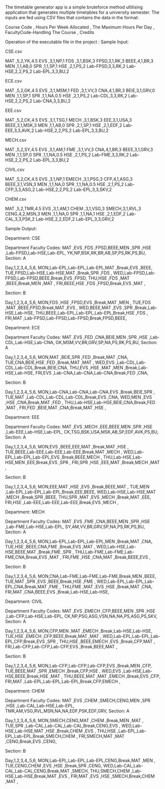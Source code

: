 
The timetable generator app is a simple bruteforce
method ultilising application that generates multiple timetables
for a university semester.
The inputs are fed using CSV files that contains the
data in the format:


Course Code , Hours Per Week Allocated , The Maximum Hours Per Day , FacultyCode-Handling The Course , Credits



Operation of the executable file in the project :
Sample Input: 

CSE.csv

MAT ,5,2,YK,4.5
EVS ,3,1,NP,1
FDS ,3,1,BSK,3
FPSD,3,1,RK,3
BEEE,4,1,BR,3
MEN ,1,1,AB,0
SPR ,1,1,SP,1
HSE ,2,1,PS,2
Lab-FPSD,3,3,RK,2
Lab-HSE,2,2,PS,2
Lab-EPL,3,3,BU,2

ECE.csv

MAT ,5,2,GK,4.5
EVS ,3,1,MSM,1
FED ,3,1,VV,3
CNA,4,1,BR,3
BEIE,3,1,GRV,0
MEN ,1,1,SP,1
SPR ,1,1,NA,0.5
HSE ,2,1,PS,2
Lab-CDL,3,3,RK,2
Lab-HSE,2,2,PS,2
Lab-CNA,3,3,BU,2

EEE.csv

MAT ,5,2,CK,4.5
EVS ,3,1,TSG,1
MECH ,3,1,BSK,3
EEE,3,1,USA,3
BEEE,3,1,MSK,3
MEN ,1,1,AB,0
SPR ,2,1,SP,1
HSE ,2,1,EDF,2
Lab-EEE,3,3,AVK,2
Lab-HSE,2,2,PS,2
Lab-EPL,3,3,BU,2

MECH.csv

MAT ,5,2,SY,4.5
EVS ,3,1,AM,1
FME ,3,1,VV,3
CNA,4,1,BR,3
BEEE,3,1,GRV,3
MEN ,1,1,SP,0
SPR ,1,1,NA,0.5
HSE ,2,1,PS,2
Lab-FME,3,3,RK,2
Lab-HSE,2,2,PS,2
Lab-EPL,3,3,BU,2

CIVIL.csv

MAT ,5,2,CK,4.5
EVS ,3,1,NP,1
EMECH ,3,1,PSG,3
CFP,4,1,ASG,3
BEEE,3,1,VSN,3
MEN ,1,1,NA,0
SPR ,1,1,NA,0.5
HSE ,2,1,PS,2
Lab-CFP,3,3,ASG,2
Lab-HSE,2,2,PS,2
Lab-EPL,3,3,SKV,2

CHEM.csv

MAT ,5,2,TMR,4.5
EVS ,3,1,AM,1
CHEM ,3,1,VSG,3
SMECH,3,1,RVL,3
CENG,4,2,MSN,3
MEN ,1,1,NA,0
SPR ,1,1,NA,1
HSE ,2,1,EDF,2
Lab-CAL,3,3,PSK,2
Lab-HSE,2,2,EDF,2
Lab-EPL,3,3,GRV,2

Sample Output:

Department: CSE

Department Faculty Codes: 
MAT ,EVS ,FDS ,FPSD,BEEE,MEN ,SPR ,HSE ,Lab-FPSD,Lab-HSE,Lab-EPL,
YK,NP,BSK,RK,BR,AB,SP,PS,RK,PS,BU,
Section: A

Day,1,2,3,4,,5,6,
MON,Lab-EPL,Lab-EPL,Lab-EPL,MAT ,Break,EVS ,BEEE,
TUE,FPSD,Lab-HSE,Lab-HSE,MAT ,Break,SPR ,FDS ,
WED,Lab-FPSD,Lab-FPSD,Lab-FPSD,BEEE,Break,EVS ,FPSD,
THU,HSE ,FDS ,MAT ,BEEE,Break,MEN ,MAT ,
FRI,BEEE,HSE ,FDS ,FPSD,Break,EVS ,MAT ,

Section: B

Day,1,2,3,4,,5,6,
MON,FDS ,HSE ,FPSD,EVS ,Break,MAT ,MEN ,
TUE,FDS ,MAT ,BEEE,FPSD,Break,MAT ,EVS ,
WED,BEEE,MAT ,EVS ,SPR ,Break,Lab-HSE,Lab-HSE,
THU,BEEE,Lab-EPL,Lab-EPL,Lab-EPL,Break,HSE ,FDS ,
FRI,MAT ,Lab-FPSD,Lab-FPSD,Lab-FPSD,Break,FPSD,BEEE,





Department: ECE

Department Faculty Codes: 
MAT ,EVS ,FED ,CNA,BEIE,MEN ,SPR ,HSE ,Lab-CDL,Lab-HSE,Lab-CNA,
GK,MSM,VV,BR,GRV,SP,NA,PS,RK,PS,BU,
Section: A

Day,1,2,3,4,,5,6,
MON,MAT ,BEIE,SPR ,FED ,Break,MAT ,CNA,
TUE,CNA,BEIE,HSE ,FED ,Break,MAT ,MAT ,
WED,EVS ,Lab-CDL,Lab-CDL,Lab-CDL,Break,BEIE,CNA,
THU,EVS ,HSE ,MAT ,MEN ,Break,Lab-HSE,Lab-HSE,
FRI,EVS ,Lab-CNA,Lab-CNA,Lab-CNA,Break,FED ,CNA,

Section: B

Day,1,2,3,4,,5,6,
MON,Lab-CNA,Lab-CNA,Lab-CNA,EVS ,Break,BEIE,SPR ,
TUE,MAT ,Lab-CDL,Lab-CDL,Lab-CDL,Break,EVS ,CNA,
WED,MEN ,EVS ,HSE ,CNA,Break,MAT ,FED ,
THU,Lab-HSE,Lab-HSE,BEIE,CNA,Break,FED ,MAT ,
FRI,FED ,BEIE,MAT ,CNA,Break,MAT ,HSE ,





Department: EEE

Department Faculty Codes: 
MAT ,EVS ,MECH ,EEE,BEEE,MEN ,SPR ,HSE ,Lab-EEE,Lab-HSE,Lab-EPL,
CK,TSG,BSK,USA,MSK,AB,SP,EDF,AVK,PS,BU,
Section: A

Day,1,2,3,4,,5,6,
MON,EVS ,BEEE,EEE,MAT ,Break,MAT ,HSE ,
TUE,BEEE,Lab-EEE,Lab-EEE,Lab-EEE,Break,MAT ,MECH ,
WED,Lab-EPL,Lab-EPL,Lab-EPL,EVS ,Break,BEEE,MECH ,
THU,Lab-HSE,Lab-HSE,MEN ,EEE,Break,EVS ,SPR ,
FRI,SPR ,HSE ,EEE,MAT ,Break,MECH ,MAT ,

Section: B

Day,1,2,3,4,,5,6,
MON,EEE,MAT ,HSE ,EVS ,Break,BEEE,MAT ,
TUE,MEN ,Lab-EPL,Lab-EPL,Lab-EPL,Break,EEE,BEEE,
WED,Lab-HSE,Lab-HSE,MAT ,MECH ,Break,SPR ,BEEE,
THU,SPR ,MAT ,EVS ,MECH ,Break,MAT ,EEE,
FRI,HSE ,Lab-EEE,Lab-EEE,Lab-EEE,Break,EVS ,MECH ,





Department: MECH

Department Faculty Codes: 
MAT ,EVS ,FME ,CNA,BEEE,MEN ,SPR ,HSE ,Lab-FME,Lab-HSE,Lab-EPL,
SY,AM,VV,BR,GRV,SP,NA,PS,RK,PS,BU,
Section: A

Day,1,2,3,4,,5,6,
MON,Lab-EPL,Lab-EPL,Lab-EPL,MEN ,Break,MAT ,CNA,
TUE,HSE ,BEEE,CNA,FME ,Break,EVS ,MAT ,
WED,Lab-HSE,Lab-HSE,BEEE,MAT ,Break,FME ,SPR ,
THU,Lab-FME,Lab-FME,Lab-FME,CNA,Break,EVS ,MAT ,
FRI,FME ,HSE ,CNA,MAT ,Break,BEEE,EVS ,

Section: B

Day,1,2,3,4,,5,6,
MON,CNA,Lab-FME,Lab-FME,Lab-FME,Break,MEN ,BEEE,
TUE,MAT ,SPR ,EVS ,BEEE,Break,HSE ,FME ,
WED,Lab-EPL,Lab-EPL,Lab-EPL,CNA,Break,MAT ,FME ,
THU,FME ,MAT ,EVS ,HSE ,Break,MAT ,CNA,
FRI,MAT ,CNA,BEEE,EVS ,Break,Lab-HSE,Lab-HSE,





Department: CIVIL

Department Faculty Codes: 
MAT ,EVS ,EMECH ,CFP,BEEE,MEN ,SPR ,HSE ,Lab-CFP,Lab-HSE,Lab-EPL,
CK,NP,PSG,ASG,VSN,NA,NA,PS,ASG,PS,SKV,
Section: A

Day,1,2,3,4,,5,6,
MON,CFP,MEN ,MAT ,EMECH ,Break,Lab-HSE,Lab-HSE,
TUE,HSE ,EMECH ,CFP,BEEE,Break,MAT ,MAT ,
WED,Lab-EPL,Lab-EPL,Lab-EPL,CFP,Break,EVS ,SPR ,
THU,HSE ,BEEE,EMECH ,EVS ,Break,CFP,MAT ,
FRI,Lab-CFP,Lab-CFP,Lab-CFP,EVS ,Break,BEEE,MAT ,

Section: B

Day,1,2,3,4,,5,6,
MON,Lab-CFP,Lab-CFP,Lab-CFP,EVS ,Break,MEN ,CFP,
TUE,BEEE,MAT ,SPR ,EMECH ,Break,CFP,HSE ,
WED,EVS ,Lab-HSE,Lab-HSE,BEEE,Break,HSE ,MAT ,
THU,BEEE,MAT ,MAT ,EMECH ,Break,EVS ,CFP,
FRI,MAT ,Lab-EPL,Lab-EPL,Lab-EPL,Break,CFP,EMECH ,





Department: CHEM

Department Faculty Codes: 
MAT ,EVS ,CHEM ,SMECH,CENG,MEN ,SPR ,HSE ,Lab-CAL,Lab-HSE,Lab-EPL,
TMR,AM,VSG,RVL,MSN,NA,NA,EDF,PSK,EDF,GRV,
Section: A

Day,1,2,3,4,,5,6,
MON,SMECH,CENG,MAT ,CHEM ,Break,MEN ,MAT ,
TUE,SPR ,Lab-CAL,Lab-CAL,Lab-CAL,Break,CENG,EVS ,
WED,Lab-HSE,Lab-HSE,MAT ,HSE ,Break,CHEM ,EVS ,
THU,HSE ,Lab-EPL,Lab-EPL,Lab-EPL,Break,SMECH,CHEM ,
FRI,SMECH,MAT ,MAT ,CENG,Break,EVS ,CENG,

Section: B

Day,1,2,3,4,,5,6,
MON,Lab-EPL,Lab-EPL,Lab-EPL,CENG,Break,MAT ,MEN ,
TUE,CENG,CHEM ,EVS ,HSE ,Break,SPR ,CENG,
WED,Lab-CAL,Lab-CAL,Lab-CAL,CENG,Break,MAT ,SMECH,
THU,SMECH,CHEM ,Lab-HSE,Lab-HSE,Break,MAT ,EVS ,
FRI,MAT ,EVS ,HSE ,SMECH,Break,CHEM ,MAT ,
